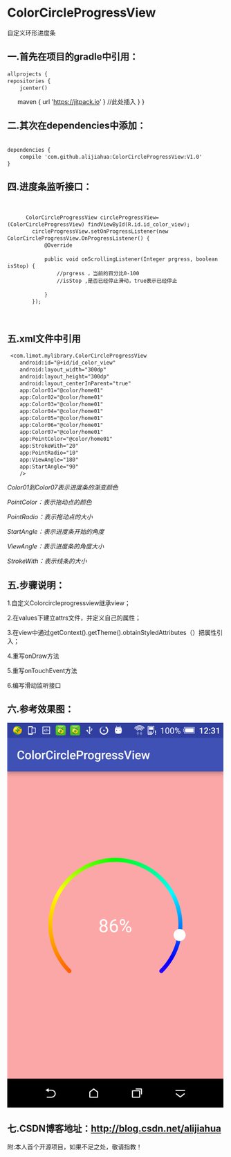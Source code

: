 # ColorCircleProgressView
  自定义环形进度条
  
  

## 一.首先在项目的gradle中引用：

    allprojects {
    repositories {
        jcenter()
        maven { url 'https://jitpack.io' } //此处插入 
        }
    }



## 二.其次在dependencies中添加：
<pre><code>
dependencies {
    compile 'com.github.alijiahua:ColorCircleProgressView:V1.0'
}
</code></pre>


## 四.进度条监听接口：
<pre><code>

      ColorCircleProgressView circleProgressView= (ColorCircleProgressView) findViewById(R.id.id_color_view);
        circleProgressView.setOnProgressListener(new ColorCircleProgressView.OnProgressListener() {
            @Override
            
            public void onScrollingListener(Integer prgress, boolean isStop) {
                //prgress ，当前的百分比0-100
                //isStop ,是否已经停止滑动，true表示已经停止

            }
        });


</code></pre>

## 五.xml文件中引用

     <com.limot.mylibrary.ColorCircleProgressView
        android:id="@+id/id_color_view"
        android:layout_width="300dp"
        android:layout_height="300dp"
        android:layout_centerInParent="true"
        app:Color01="@color/home01"
        app:Color02="@color/home01"
        app:Color03="@color/home01"
        app:Color04="@color/home01"
        app:Color05="@color/home01"
        app:Color06="@color/home01"
        app:Color07="@color/home01"
        app:PointColor="@color/home01"
        app:StrokeWith="20"
        app:PointRadio="10"
        app:ViewAngle="180"
        app:StartAngle="90"
        />



*Color01到Color07表示进度条的渐变颜色*

*PointColor：表示拖动点的颜色*

*PointRadio：表示拖动点的大小*

*StartAngle：表示进度条开始的角度*

*ViewAngle：表示进度条的角度大小*

*StrokeWith：表示线条的大小*

## 五.步骤说明：

1.自定义Colorcircleprogressview继承view； 

2.在values下建立attrs文件，并定义自己的属性； 

3.在view中通过getContext().getTheme().obtainStyledAttributes（）把属性引入； 

4.重写onDraw方法 

5.重写onTouchEvent方法 

6.编写滑动监听接口

## 六.参考效果图：
![](https://github.com/alijiahua/CircleColorProgressView/blob/master/savaimg/circleCorlorBg.png)


## 七.CSDN博客地址：http://blog.csdn.net/alijiahua 

附:本人首个开源项目，如果不足之处，敬请指教！
